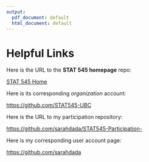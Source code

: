 ```yaml
---
output:
  pdf_document: default
  html_document: default
---
```

# Helpful Links


Here is the URL to the **STAT 545 homepage** repo:

[STAT 545 Home](https://github.com/STAT545-UBC/STAT545-home)

Here is its corresponding *organization* account:

https://github.com/STAT545-UBC

Here is the URL to my participation repository:

https://github.com/sarahdada/STAT545-Participation-

Here is my corresponding user account page:

https://github.com/sarahdada
